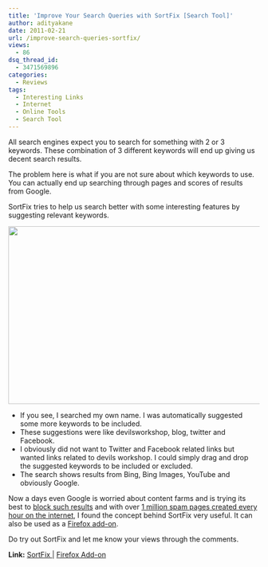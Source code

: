 ```yaml
---
title: 'Improve Your Search Queries with SortFix [Search Tool]'
author: adityakane
date: 2011-02-21
url: /improve-search-queries-sortfix/
views:
  - 86
dsq_thread_id:
  - 3471569896
categories:
  - Reviews
tags:
  - Interesting Links
  - Internet
  - Online Tools
  - Search Tool
---
```

All search engines expect you to search for something with 2 or 3 keywords. These combination of 3 different keywords will end up giving us decent search results.

The problem here is what if you are not sure about which keywords to use. You can actually end up searching through pages and scores of results from Google.

SortFix tries to help us search better with some interesting features by suggesting relevant keywords.

[<img class="alignnone size-full wp-image-38166" title="SortFix_Search_suggestions" src="http://cdn.devilsworkshop.org/files/2011/02/SortFix_Search_suggestions.png" alt="" width="550" height="357" />][1]

  * If you see, I searched my own name. I was automatically suggested some more keywords to be included.
  * These suggestions were like devilsworkshop, blog, twitter and Facebook.
  * I obviously did not want to Twitter and Facebook related links but wanted links related to devils workshop. I could simply drag and drop the suggested keywords to be included or excluded.
  * The search shows results from Bing, Bing Images, YouTube and obviously Google.

Now a days even Google is worried about content farms and is trying its best to [block such results][2] and with over [1 million spam pages created every hour on the internet][3], I found the concept behind SortFix very useful. It can also be used as a <a href="https://addons.mozilla.org/en-US/firefox/addon/sortfix-Extension/" onclick="_gaq.push(['_trackEvent', 'outbound-article', 'https://addons.mozilla.org/en-US/firefox/addon/sortfix-Extension/', 'Firefox add-on']);" >Firefox add-on</a>.

Do try out SortFix and let me know your views through the comments.

**Link:** <a href="http://www.sortfix.com/" onclick="_gaq.push(['_trackEvent', 'outbound-article', 'http://www.sortfix.com/', 'SortFix ']);" >SortFix </a>| <a href="https://addons.mozilla.org/en-US/firefox/addon/sortfix-Extension/" onclick="_gaq.push(['_trackEvent', 'outbound-article', 'https://addons.mozilla.org/en-US/firefox/addon/sortfix-Extension/', 'Firefox Add-on']);" >Firefox Add-on</a>

 [1]: http://cdn.devilsworkshop.org/files/2011/02/SortFix_Search_suggestions.png
 [2]: http://devilsworkshop.org/google-chrome-extension-fight-content-farms/ "block such results"
 [3]: http://devilsworkshop.org/blekko-search-1-million-spam-pages-created-hour/ "1 million spam pages created every hour on the internet"
